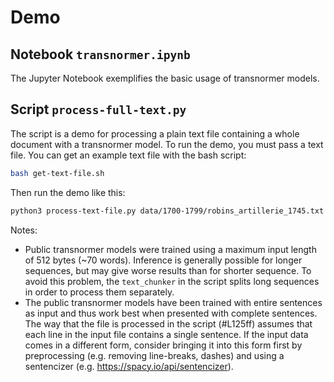 # Demo

## Notebook `transnormer.ipynb`

The Jupyter Notebook exemplifies the basic usage of transnormer models.

## Script `process-full-text.py`

The script is a demo for processing a plain text file containing a whole document with a transnormer model.
To run the demo, you must pass a text file. You can get an example text file with the bash script:

```bash
bash get-text-file.sh
```

Then run the demo like this:

```bash
python3 process-text-file.py data/1700-1799/robins_artillerie_1745.txt
```

Notes:
* Public transnormer models were trained using a maximum input length of 512 bytes (~70 words). Inference is generally possible for longer sequences, but may give worse results than for shorter sequence. To avoid this problem, the `text_chunker` in the script splits long sequences in order to process them separately.
* The public transnormer models have been trained with entire sentences as input and thus work best when presented with complete sentences. The way that the file is processed in the script (#L125ff) assumes that each line in the input file contains a single sentence. If the input data comes in a different form, consider bringing it into this form first by preprocessing (e.g. removing line-breaks, dashes) and using a sentencizer (e.g. https://spacy.io/api/sentencizer).
